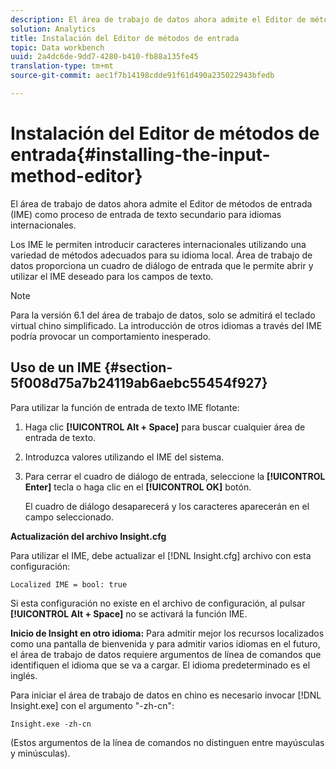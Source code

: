 ```yaml
---
description: El área de trabajo de datos ahora admite el Editor de métodos de entrada (IME) como proceso de entrada de texto secundario para idiomas internacionales.
solution: Analytics
title: Instalación del Editor de métodos de entrada
topic: Data workbench
uuid: 2a4dc6de-9dd7-4280-b410-fb88a135fe45
translation-type: tm+mt
source-git-commit: aec1f7b14198cdde91f61d490a235022943bfedb

---
```



# Instalación del Editor de métodos de entrada{#installing-the-input-method-editor}

El área de trabajo de datos ahora admite el Editor de métodos de entrada (IME) como proceso de entrada de texto secundario para idiomas internacionales.

Los IME le permiten introducir caracteres internacionales utilizando una variedad de métodos adecuados para su idioma local. Área de trabajo de datos proporciona un cuadro de diálogo de entrada que le permite abrir y utilizar el IME deseado para los campos de texto.

>[!NOTE]
>
>Para la versión 6.1 del área de trabajo de datos, solo se admitirá el teclado virtual chino simplificado. La introducción de otros idiomas a través del IME podría provocar un comportamiento inesperado.

## Uso de un IME {#section-5f008d75a7b24119ab6aebc55454f927}

Para utilizar la función de entrada de texto IME flotante:

1. Haga clic **[!UICONTROL Alt + Space]** para buscar cualquier área de entrada de texto.
1. Introduzca valores utilizando el IME del sistema.
1. Para cerrar el cuadro de diálogo de entrada, seleccione la **[!UICONTROL Enter]** tecla o haga clic en el **[!UICONTROL OK]** botón.

   El cuadro de diálogo desaparecerá y los caracteres aparecerán en el campo seleccionado.

**Actualización del archivo Insight.cfg**

Para utilizar el IME, debe actualizar el [!DNL Insight.cfg] archivo con esta configuración:

```
Localized IME = bool: true
```

Si esta configuración no existe en el archivo de configuración, al pulsar **[!UICONTROL Alt + Space]** no se activará la función IME.

**Inicio de Insight en otro idioma:** Para admitir mejor los recursos localizados como una pantalla de bienvenida y para admitir varios idiomas en el futuro, el área de trabajo de datos requiere argumentos de línea de comandos que identifiquen el idioma que se va a cargar. El idioma predeterminado es el inglés.

Para iniciar el área de trabajo de datos en chino es necesario invocar [!DNL Insight.exe] con el argumento &quot;-zh-cn&quot;:

```
Insight.exe -zh-cn
```

(Estos argumentos de la línea de comandos no distinguen entre mayúsculas y minúsculas).
